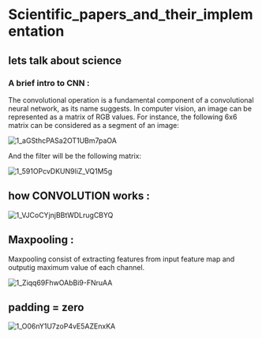 # Scientific_papers_and_their_implementation

## lets talk about science

### A brief intro to CNN :
The convolutional operation is a fundamental component of a convolutional neural network, as its name suggests. In computer vision, an image can be represented as a matrix of RGB values. For instance, the following 6x6 matrix can be considered as a segment of an image:

![1_aGSthcPASa2OT1UBm7paOA](https://user-images.githubusercontent.com/92921252/231789798-484be4ac-bea0-4396-80e8-d8301cb7f9d2.png)


And the filter will be the following matrix:


![1_591OPcvDKUN9liZ_VQ1M5g](https://user-images.githubusercontent.com/92921252/231789869-3081a327-7187-4897-8e18-962dcf906d4f.png)


## how CONVOLUTION works :
![1_VJCoCYjnjBBtWDLrugCBYQ](https://user-images.githubusercontent.com/92921252/231789315-db1860ba-c4aa-4f6c-818e-bb78837ab39e.gif)

## Maxpooling :

Maxpooling consist of extracting features from input feature map and outputig maximum value of each channel.

![1_Ziqq69FhwOAbBi9-FNruAA](https://user-images.githubusercontent.com/92921252/231790840-99a8a7db-fabf-48a4-8e9b-b7a245b4fc04.png)

## padding = zero 

![1_O06nY1U7zoP4vE5AZEnxKA](https://user-images.githubusercontent.com/92921252/231793881-14366d3e-e73b-42f9-b745-40c18fa0e5cf.gif)
